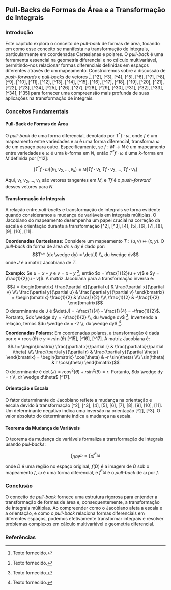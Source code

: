 ## Pull-Backs de Formas de Área e a Transformação de Integrais

### Introdução
Este capítulo explora o conceito de *pull-back* de formas de área, focando em como esse conceito se manifesta na transformação de integrais, particularmente em coordenadas Cartesianas e polares. O *pull-back* é uma ferramenta essencial na geometria diferencial e no cálculo multivariável, permitindo-nos relacionar formas diferenciais definidas em espaços diferentes através de um mapeamento. Construiremos sobre a discussão de *push-forwards* e *pull-backs* de vetores [^1], [^2], [^3], [^4], [^5], [^6], [^7], [^8], [^9], [^10], [^11], [^12], [^13], [^14], [^15], [^16], [^17], [^18], [^19], [^20], [^21], [^22], [^23], [^24], [^25], [^26], [^27], [^28], [^29], [^30], [^31], [^32], [^33], [^34], [^35] para fornecer uma compreensão mais profunda de suas aplicações na transformação de integrais.

### Conceitos Fundamentais

#### Pull-Back de Formas de Área
O *pull-back* de uma forma diferencial, denotado por $T^*f \cdot \omega$, onde $f$ é um mapeamento entre variedades e $\omega$ é uma forma diferencial, transforma $\omega$ de um espaço para outro. Especificamente, se $f: M \rightarrow N$ é um mapeamento entre variedades e $\omega$ é uma *k*-forma em $N$, então $T^*f \cdot \omega$ é uma *k*-forma em $M$ definida por [^12]:

$$(T^* f \cdot \omega) (v_1, v_2, ..., v_k) = \omega (Tf \cdot v_1, Tf \cdot v_2, ..., Tf \cdot v_k)$$

Aqui, $v_1, v_2, ..., v_k$ são vetores tangentes em $M$, e $Tf$ é o *push-forward* desses vetores para $N$.

#### Transformação de Integrais
A relação entre *pull-backs* e transformação de integrais se torna evidente quando consideramos a mudança de variáveis em integrais múltiplas. O Jacobiano do mapeamento desempenha um papel crucial na correção da escala e orientação durante a transformação [^2], [^3], [4], [5], [6], [7], [8], [9], [10], [11].

**Coordenadas Cartesianas:** Considere um mapeamento $T: (u, v) \mapsto (x, y)$. O *pull-back* da forma de área $dx \wedge dy$ é dado por:
$$T^* (dx \wedge dy) = \det(J) \\, du \wedge dv$$
onde $J$ é a matriz Jacobiana de $T$.

**Exemplo:** Se $u = x + y$ e $v = x - y$ [^1], então $x = \frac{1}{2}(u + v)$ e $y = \frac{1}{2}(u - v)$. A matriz Jacobiana para a transformação inversa é:
$$J = \begin{bmatrix} \frac{\partial x}{\partial u} & \frac{\partial x}{\partial v} \\\\ \frac{\partial y}{\partial u} & \frac{\partial y}{\partial v} \end{bmatrix} = \begin{bmatrix} \frac{1}{2} & \frac{1}{2} \\\\ \frac{1}{2} & -\frac{1}{2} \end{bmatrix}$$
O determinante de $J$ é $\det(J) = -\frac{1}{4} - \frac{1}{4} = -\frac{1}{2}$. Portanto, $dx \wedge dy = -\frac{1}{2} \\, du \wedge dv$ [^1]. Invertendo a relação, temos $du \wedge dv = -2 \\, dx \wedge dy$ [^1].

**Coordenadas Polares:** Em coordenadas polares, a transformação é dada por $x = r \cos(\theta)$ e $y = r \sin(\theta)$ [^15], [^16], [^17]. A matriz Jacobiana é:
$$J = \begin{bmatrix} \frac{\partial x}{\partial r} & \frac{\partial x}{\partial \theta} \\\\ \frac{\partial y}{\partial r} & \frac{\partial y}{\partial \theta} \end{bmatrix} = \begin{bmatrix} \cos(\theta) & -r \sin(\theta) \\\\ \sin(\theta) & r \cos(\theta) \end{bmatrix}$$
O determinante é $\det(J) = r \cos^2(\theta) + r \sin^2(\theta) = r$. Portanto, $dx \wedge dy = r \\, dr \wedge d\theta$ [^17].

#### Orientação e Escala
O fator determinante do Jacobiano reflete a mudança na orientação e escala devido à transformação [^2], [^3], [4], [5], [6], [7], [8], [9], [10], [11]. Um determinante negativo indica uma inversão na orientação [^2], [^3]. O valor absoluto do determinante indica a mudança na escala.

#### Teorema da Mudança de Variáveis
O teorema da mudança de variáveis formaliza a transformação de integrais usando *pull-backs*:

$$\int_{f(D)} \omega = \int_{D} f^* \omega$$

onde $D$ é uma região no espaço original, $f(D)$ é a imagem de $D$ sob o mapeamento $f$, $\omega$ é uma forma diferencial, e $f^* \omega$ é o *pull-back* de $\omega$ por $f$.

### Conclusão
O conceito de *pull-back* fornece uma estrutura rigorosa para entender a transformação de formas de área e, consequentemente, a transformação de integrais múltiplas. Ao compreender como o Jacobiano afeta a escala e a orientação, e como o *pull-back* relaciona formas diferenciais em diferentes espaços, podemos efetivamente transformar integrais e resolver problemas complexos em cálculo multivariável e geometria diferencial.

### Referências
[^1]: Texto fornecido.

<!-- END -->
